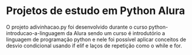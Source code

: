 
# Projetos de estudo em Python Alura

O projeto adivinhacao.py foi desenvolvido durante o curso python-introducao-a-linguagem da Alura sendo um curso é introdutório a linguagem de programação python e nele foi possível aplicar conceitos de desvio condicional usando if elif e laços de repetição como o while e for. 


